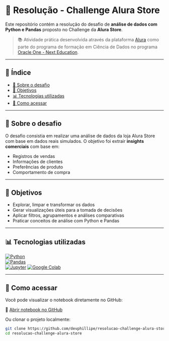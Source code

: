 # 🛒 Resolução - Challenge Alura Store

Este repositório contém a resolução do desafio de **análise de dados com Python e Pandas** proposto no Challenge da **Alura Store**.

> 📚 Atividade prática desenvolvida através da plataforma [Alura](https://www.alura.com.br/) como parte do programa de formação em Ciência de Dados no programa [Oracle One - Next Education](https://www.oracle.com/br/education/oracle-next-education/).

---

## 🔖 Índice

- [🧠 Sobre o desafio](#-sobre-o-desafio)
- [📌 Objetivos](#-objetivos)
- [📊 Tecnologias utilizadas](#-tecnologias-utilizadas)
- [📂 Como acessar](#-como-acessar)

---

## 🧠 Sobre o desafio

O desafio consistia em realizar uma análise de dados da loja Alura Store com base em dados reais simulados. O objetivo foi extrair **insights comerciais** com base em:

- Registros de vendas
- Informações de clientes
- Preferências de produto
- Comportamento de compra

---

## 📌 Objetivos

- Explorar, limpar e transformar os dados
- Gerar visualizações úteis para a tomada de decisões
- Aplicar filtros, agrupamentos e análises comparativas
- Praticar conceitos de análise com Python e Pandas

---

## 📊 Tecnologias utilizadas

[![Python](https://img.shields.io/badge/Python-3776AB?style=for-the-badge&logo=python&logoColor=white)](https://www.python.org)  
[![Pandas](https://img.shields.io/badge/Pandas-150458?style=for-the-badge&logo=pandas&logoColor=white)](https://pandas.pydata.org)  
[![Jupyter](https://img.shields.io/badge/Jupyter-F37626?style=for-the-badge&logo=jupyter&logoColor=white)](https://jupyter.org)
[![Google Colab](https://img.shields.io/badge/Google_Colab-F9AB00?style=for-the-badge&logo=googlecolab&logoColor=white)](https://colab.research.google.com/)

---

## 📂 Como acessar

Você pode visualizar o notebook diretamente no GitHub:

🔗 [Abrir notebook no GitHub](https://github.com/devphillipe/resolucao-challenge-alura-store/blob/main/Resolu%C3%A7%C3%A3o_Challenge_Alura_Store.ipynb)

Ou clonar o projeto localmente:

```bash
git clone https://github.com/devphillipe/resolucao-challenge-alura-store.git
cd resolucao-challenge-alura-store
